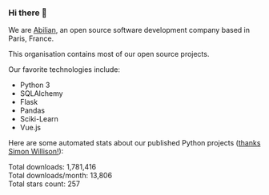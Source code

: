### Hi there 👋

We are [Abilian](https://abilian.com/), an open source software development company based in Paris, France.

This organisation contains most of our open source projects.

Our favorite technologies include:

- Python 3
- SQLAlchemy
- Flask
- Pandas
- Sciki-Learn
- Vue.js

Here are some automated stats about our published Python projects
([thanks Simon Willison!][sw-post]):

<!--marker-->
Total downloads: 1,781,416<br>
Total downloads/month: 13,806<br>
Total stars count: 257
<!--end-->

[sw-post]: https://simonwillison.net/2020/Jul/10/self-updating-profile-readme/
